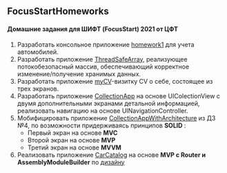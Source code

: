 ## FocusStartHomeworks
#### Домашние задания для ШИФТ (FocusStart) 2021 от ЦФТ

1. Разработать консольное приложение [homework1](https://github.com/hellbeemzk/FocusStartHomeworks/tree/master/homework1) для учета автомобилей.
2. Разработать приложение [ThreadSafeArray](https://github.com/hellbeemzk/FocusStartHomeworks/tree/master/ThreadSafeArray), реализующее потокобезопасный массив, обеспечивающий корректное изменение/получение хранимых данных.
3. Разработать приложение [myCV](https://github.com/hellbeemzk/FocusStartHomeworks/tree/master/myCV)-визитку CV о себе, состоящее из трех экранов.
4. Разработать приложение [CollectionApp](https://github.com/hellbeemzk/FocusStartHomeworks/tree/master/CollectionApp) на основе UIColectionView с двумя дополнительными экранами детальной информацией, реализовать навигацию на основе UINavigationController.
5. Мобифицировать приложение  [CollectionAppWithArchitecture](https://github.com/hellbeemzk/FocusStartHomeworks/tree/master/CollectionAppWithArchitecture) из ДЗ №4, по возможности придерживаясь принципов **SOLID** : 
    - Первый экран на основе **MVC**
    - Второй экран на основе **MVP**
    - Третий экран на основе **MVVM**
 6. Реализовать приложение [CarCatalog](https://github.com/hellbeemzk/FocusStartHomeworks/tree/master/CarCatalog) на основе **MVP с Router и AssemblyModuleBuilder** по [дизайну](https://www.figma.com/file/k7h9OwMvuohqfLneAhah5A/Homework?node-id=0%3A1)  
